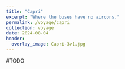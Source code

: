 ```yaml
---
title: "Capri"
excerpt: "Where the buses have no aircons."
permalink: /voyage/capri
collection: voyage
date: 2024-08-04
header:
  overlay_image: Capri-3v1.jpg
---
```


#TODO